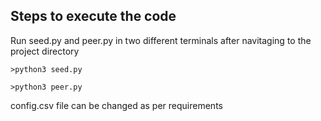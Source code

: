 ## Steps to execute the code

Run seed.py and peer.py in two different terminals after navitaging to the project directory

```
>python3 seed.py
```
```
>python3 peer.py
```

config.csv file can be changed as per requirements


